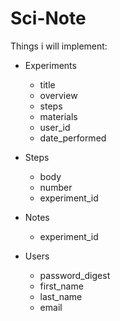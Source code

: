 # Sci-Note

Things i will implement:

* Experiments
  * title
  * overview
  * steps
  * materials
  * user_id
  * date_performed

* Steps
  * body
  * number
  * experiment_id

* Notes
  * experiment_id

* Users
  * password_digest
  * first_name
  * last_name
  * email
